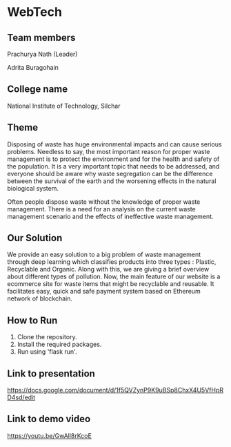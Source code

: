 # WebTech

## Team members
Prachurya Nath (Leader)

Adrita Buragohain 


## College name
National Institute of Technology, Silchar

## Theme
Disposing of waste has huge environmental impacts and can cause serious problems. Needless to say, the most important reason for proper waste management is to protect the environment and for the health and safety of the population. It is a very important topic that needs to be addressed, and everyone should be aware why waste segregation can be the difference between the survival of the earth and the worsening effects in the natural biological system.

Often people dispose waste without the knowledge of proper waste management. There is a need for an analysis on the current waste management scenario and the effects of ineffective waste management.

 
## Our Solution
We provide an easy solution to a big problem of waste management through deep learning which classifies products into three types : Plastic, Recyclable and Organic. Along with this, we are giving a brief overview about different types of pollution. Now, the main feature of our website is a ecommerce site for waste items that might be recyclable and reusable. It facilitates easy, quick and safe payment system based on Ethereum network of blockchain.

 
## How to Run
1. Clone the repository.
2. Install the required packages.
3. Run using 'flask run'.

## Link to presentation
https://docs.google.com/document/d/1f5QVZynP9K9uBSp8ChxX4U5VfHpRD4sd/edit

## Link to demo video
https://youtu.be/GwAll8rKcoE
